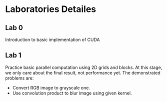 # Laboratories Detailes

## Lab 0

Introduction to basic implementation of CUDA

## Lab 1

Practice basic parallel computation using 2D grids and blocks. At this stage, we only care about the final result, not performance yet. The demonstrated problems are:

- Convert RGB image to grayscale one.
- Use convolution product to blur image using given kernel.

